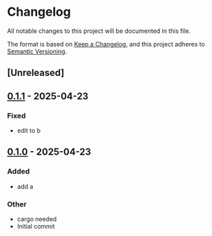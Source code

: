 # Changelog

All notable changes to this project will be documented in this file.

The format is based on [Keep a Changelog](https://keepachangelog.com/en/1.0.0/),
and this project adheres to [Semantic Versioning](https://semver.org/spec/v2.0.0.html).

## [Unreleased]

## [0.1.1](https://github.com/yinkaolotin/olotin2/compare/v0.1.0...v0.1.1) - 2025-04-23

### Fixed

- edit to b

## [0.1.0](https://github.com/yinkaolotin/olotin2/releases/tag/v0.1.0) - 2025-04-23

### Added

- add a

### Other

- cargo needed
- Initial commit

